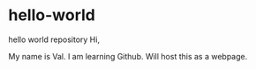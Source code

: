 # hello-world
hello world repository
Hi,

My name is Val. I am learning Github. Will host this as a webpage.
